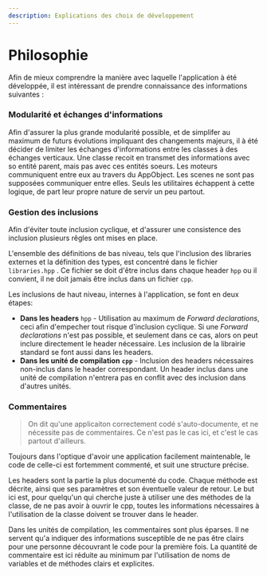 ```yaml
---
description: Explications des choix de développement
---
```


# Philosophie

Afin de mieux comprendre la manière avec laquelle l'application à été développée, il est intéressant de prendre connaissance des informations suivantes :

### Modularité et échanges d'informations

Afin d'assurer la plus grande modularité possible, et de simplifer au maximum de futurs évolutions impliquant des changements majeurs, il à été décider de limiter les échanges d'informations entre les classes à des échanges verticaux. Une classe recoit en transmet des informations avec so entité parent, mais pas avec ces entités soeurs. Les moteurs communiquent entre eux au travers du AppObject. Les scenes ne sont pas supposées communiquer entre elles. Seuls les utilitaires échappent à cette logique, de part leur propre nature de servir un peu partout.

### Gestion des inclusions

Afin d'éviter toute inclusion cyclique, et d'assurer une consistence des inclusion plusieurs rêgles ont mises en place.

L'ensemble des définitions de bas niveau, tels que l'inclusion des libraries externes et la définition des types, est concentré dans le fichier `libraries.hpp` . Ce fichier se doit d'être inclus dans chaque header `hpp` ou il convient, il ne doit jamais être inclus dans un fichier `cpp`.

Les inclusions de haut niveau, internes à l'application, se font en deux étapes:

* **Dans les headers** `hpp` - Utilisation au maximum de _Forward declarations_, ceci afin d'empecher tout risque d'inclusion cyclique. Si une _Forward declarations_ n'est pas possible, et seulement dans ce cas, alors on peut inclure directement le header nécessaire. Les inclusion de la librairie standard se font aussi dans les headers.
* **Dans les unité de compilation** **`cpp`** - Inclusion des headers nécessaires non-inclus dans le header correspondant. Un header inclus dans une unité de compilation n'entrera pas en conflit avec des inclusion dans d'autres unités.

### Commentaires

> On dit qu'une applicaiton correctement codé s'auto-documente, et ne nécessite pas de commentaires. Ce n'est pas le cas ici, et c'est le cas partout d'ailleurs.

Toujours dans l'optique d'avoir une application facilement maintenable, le code de celle-ci est fortemment commenté, et suit une structure précise.

Les headers sont la partie la plus documenté du code. Chaque méthode est décrite, ainsi que ses paramètres et son éventuelle valeur de retour. Le but ici est, pour quelqu'un qui cherche juste à utiliser une des méthodes de la classe, de ne pas avoir à ouvrir le cpp, toutes les informations nécessaires à l'utilisation de la classe doivent se trouver dans le header.

Dans les unités de compilation, les commentaires sont plus éparses. Il ne servent qu'a indiquer des informations susceptible de ne pas être clairs pour une personne découvrant le code pour la première fois. La quantité de commentaire est ici réduite au minimum par l'utilisation de noms de variables et de méthodes clairs et explicites.

